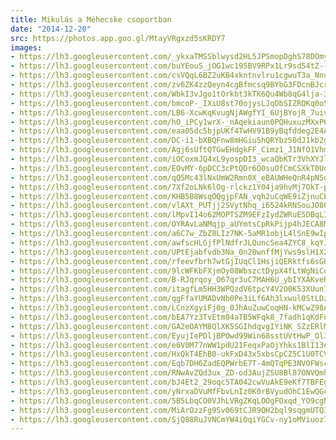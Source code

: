 ```yaml
---
title: Mikulás a Méhecske csoportban
date: "2014-12-20"
src: https://photos.app.goo.gl/MtayVRgxzd5sKRDY7
images:
- https://lh3.googleusercontent.com/_ykxaTMSSblwysd2HL5JPSmopDghS78DOmyZnCQ4t2VfrOx1HzWejzpZOaDSTL-aDf4a2YslVEqZSkNIPjC0McXPszadzP52wJi5a-rc5WyBXV3QvKfzBblkT0V_j3KvI0rNCIZUsA
- https://lh3.googleusercontent.com/buYEouS_jOG1wc195BV9RPx1Lr9sd54tZ--bACkUuqddhX_ubOdDHxPpK19ugo-VdqmtCyCMPiXtrPqJi5gHSVZhxTNlsGJ6YaBqIZyF4K0RAbGgp8jBxkkC4qkoGh3QABdClIQr9w
- https://lh3.googleusercontent.com/csVQqL6BZ2uKB4xkntnvlru1cgwuT3a_NnulorpTX_j3StoGVPI4HItc8kC6u91b5BExxLSdzALx_u1msWj0Yr5sB4gNTTBMK21Eg46r8Mns51J2Aq3z_d1v3KNAj882-eMX3UTslQ
- https://lh3.googleusercontent.com/zv6ZK4zzQeyn4cgBfmcsq9BYbG3FDcnBJcrXIR---ZFZEO2gcmuXYowdsfrNetXSooCQCxyWo_jMqBA9xoAGY06TH5M4DnKXDDFwCGiwsNGhmVo7tWuUETJUlPsoLVD2qMZQiTH5Ig
- https://lh3.googleusercontent.com/WbkI3vJgo1tOrkbt3kTK6Qu4Wb8qG4lja-3MByVeNvjniJ68xPClWAcB_4PMtrjANvyNjFAHKnyHjykK3Mn3ojBXtidJwNHGnIlVc1M1auc9aREbI5_kp8I9qkXfMQvEUmkResxpPA
- https://lh3.googleusercontent.com/bmcoP-_IXiU8st70ojysLJqDbSIZRQKq0o5LeeVwMYiR8xWOdN8Az8ZxrQejErDoBn-mo9_hPfgD-HOqFX3LRph7eeVMkSsaBnGN6720A6WD9i2zVf5ZEt8x5TgsfRwJN5Ajgx5pWQ
- https://lh3.googleusercontent.com/LB6-XcwKqKvugNjAWgfYI_6UjBYojR_7uivDa6xYGwXYASaMfpLm53mLr-qF0ch3roFfbV4MD9DhIkG2AhrP7QPGphYX0wit2vcpaK4RTDARsXiw5NiE3cGvi8-X9wnMITgOZh8pCg
- https://lh3.googleusercontent.com/hO_iPCy1wrX-_nAqekiaun0PQHuxuzMXxP6P-kGVE-0I6Y7AIJo1AHg5AR4h01REfqeq9COty6atdAw_DSbdfRSp9c9vrbgB85QNxL_lEK6T1m0XHHlnW8PAYzHfyOshwdhMH86-Hw
- https://lh3.googleusercontent.com/eaa05dc5bjpUKf4TwHV91B9yBqfddeg2E4ARVEs_338LiUdTSl4hjPO6XAIxLB7d7ZmUnWZ2chQwm4SgC-JSwKHqA3-CSk6YlnZs7BSZ8g_6Xlx63nIEp68lF1eMZ9dVxN4FBM1bzA
- https://lh3.googleusercontent.com/DC-i1-bXBQFnw8mHGiu5hQRYbz50dJ1kb2ggNdi8lxO_B2vBUtJ-U1-Je29LTGjrbHpv0nVMTSlLRPiBCVpxl8MPLD-SOfkBfEa6ul0EKM1E1GyKsuwHqgGQUDwkqBBs1R1tdus9_g
- https://lh3.googleusercontent.com/Agj6sUftQTGwEHdgkFF_Cimz1_J1NfO1VhmygVDnb1ey_lnmO_WIC68o7pc-nOsidWYizBHL-dECegEEO5n5_N59AHrRC9C9S2MYevcNGHCllmWvYgGwY6cgB8lTKehqpMdZhuEbEg
- https://lh3.googleusercontent.com/iOCoxmJQ4xL9yospDI3_wcaQbKTr3VhXYJlTRXZrl5se-BVjBlD8I_xT3FdMot13-VaVjGsTFhOjIXNpbUuBZgqu4pQgEykmHBSQsmRiIciIgA-xgWkejXi7WFAq610Ds4zg3ECPVw
- https://lh3.googleusercontent.com/EOvMY-6pDCC3cPtQDr6Q0suOfCmCSXkT0Uq80jEPtCfL2Aa_kDeUT1Vo_uCzU0IcdQ6vPCfEcgqID1ni-m927KcmZauNtC10HUAtYsO5Q_7jNJXIBHPp0MkIZIo4dD0dHs2pVAP-7Q
- https://lh3.googleusercontent.com/qQ5Mc43lNxUmW2Rmn0X_eBAUWHeQnR4pNSqiEq9JMJHxtxOZneHqV7DUHhJYAGxP_024lAI1WA23OYIZcPtOPetJGNzm2cK_MCaj1kvLK7erjXzRTA7zE3rN1s8qRKUoyzlr13EUfg
- https://lh3.googleusercontent.com/7Xf2oLNk6lOg-rlckz1Y04ja9hvMj7OkT-peb0RqF4HG5zxh6G7KJq65hX1_SLFo25Rntln8TYGI8LEPQJZCWAL92o9Fnn_4o9O92wdvhY9HtdDo6Z-3SW0wX1iZu6O1FT-lBS1KyA
- https://lh3.googleusercontent.com/KHB5B8WsqOQgjpFAN_vqh2uCqWE9iZjnuCPhORNUlwbebrodyLBGAqm23BH1cMYDkHBBk9RATSBSbL-P-T5WoFt2ZMQkcEtPfMe1fs1P75tUklJuZvsUawVRE8OrtEC4IQSD9_VsqQ
- https://lh3.googleusercontent.com/vlAXt_PUTjj2SVytNhq_i6524kRNSouJO86OLTWj0tpVN-K6xcUM7ddVu4lqsLRVgMIqUjv25VrANmAVPpS5QIAH6g9n88Qu-UtTrQLNVkJAlBbmIt9tRkXfJZZOgm8V7TpehZlaqQ
- https://lh3.googleusercontent.com/lMpvI14o62MOPTSZM9EFzIydZWRuE5DBqLI6yoyieUwBzN7Hua2Y0xvyEYYpVvRahMZwDP_rwo1GAqtZ6orhh_dU00Q0RL80da1gUAH7sQC7m4-J6ZkfjL4BO8CSMuqzX_8fqgnbbw
- https://lh3.googleusercontent.com/OYRAvLaNMqjp_aUYmtsCpRkPijp4hJECA8MDiZrkFWEkwrpwWaRYdy49z8fkp6pGxkKhZWa8plLwojGlQSocv6TAug3RJz3oJlMMYARcEI-AlAioxDoHZa2uMCtAeUQ1c4CsTm1mhg
- https://lh3.googleusercontent.com/a6C7w_ZbZ8LIz7NK-5aMR1objL4lSnE9wIpGLNZv65SGXnEqP_ZrCiGVz_PHc5_FxZAC577o_cNBCkzAUAOKn0hjJ8KcAdCAwugamm3cRokcKgNP9NqljQZRlX-ZJQ656jYvUPA4dA
- https://lh3.googleusercontent.com/awfscHLGjfPlNdfrJLQuncSea4ZYC8_kqYJBy0XmBccjeB4sOWwjYg3oUbyRs4SCDC52sPiPkgWxsKl_9EUsdLxozxaTk3RysaldXRiUCAggTjM6mbm2BhFoptMbtYt7sRLy9qXuIg
- https://lh3.googleusercontent.com/UPtEjabfvdb3Na_0n20wnffMjYws9slH1X2ZWfC18puTtac4j-aEHbOqKXUPxYWztOe8VvznD7bho5gJCzJXq3IrCQX4KuYAgbPti-B73yV2oraEhK80vei1BEYffLIpy9sNQhVuAw
- https://lh3.googleusercontent.com/rfeevfbrh7wtGjIUqCl1HsjiQERktfs6sGHyz5emooJ9JFqzaMgwVBcjaGg9nIx5y3EsJGAp91MmmQrC1fmHahOePLZQ5aYUefa-iCF5WuYw99bHCW5u0OwENjPyfK1uvNAfg9PysQ
- https://lh3.googleusercontent.com/9lcWFKbFXjmOy08WbszctDypX4fLtWgNiCqlNsFJBi2iwTAMbgRXlkvkLKe9tadUhdpx-g44koMb2yerqD2W1gW5qcjhwFBbQYoJNTEqPEySq1r6WVdaA_SD5hVXwbo_txAD6EYG3w
- https://lh3.googleusercontent.com/B-RJqrqoy_O67qr3uC7MAH6U_ybIYXAKveRln2rIvA4TzeGH9ebIRQqf4JT_XHmSoz-NPY-550Z-IqXYzPYKNENhqwUnxBk0W41z-mUw2wdB-KdPGa_vEY6ieOwdr5qQkqjWEvlmQQ
- https://lh3.googleusercontent.com/itagfLm5HH3WPQzdV6tpcY4V2O0K53XUun7JuEwZkaWkIH0PbiLt69oTq_t9IhTgWFQUl9Sj875Pyb_SXKzsUgUCh892gyPsitshmrexOg6SkKpJQV0rWL7cKfmafSAmQIYGOWRr1Q
- https://lh3.googleusercontent.com/qgFfaYUMADvNb0Pe3iLf6Ah3lxwul0StLDz17N1Nzi7V4bu83COTu8_ak5pRjAp_XjXT4JYYjw0vVd1V3BwGxZ0TkQpA70dsP-fG7RElhM0DG0ckdg6HIj6CIv9l0mmNgpY5XlYvLg
- https://lh3.googleusercontent.com/LCnzXgyiFj0g_0JhAuZuwCoqHN-kMCwZ98AbSpZqNC1-Ed3b8zCrWwe2qqUtmOokMtXUOfo2XTOJ3o6M0dRcP6m4hvbsCs5jBT1HFKfft7ZN-Q4qy47t_vxPEgI8ectAMWMmOqlQmA
- https://lh3.googleusercontent.com/bEA7Yz3TvEtm84aTB5WFqk8_7fadh1qKdFn120Sx3WUUH_MlFpJSrC3K3gbFhuv6XXcXaMhDtnmx8BTK_godmmlfOBqEu4Xe2KvBMJDEz7CDpC1EKx5i_XJkAETRNqBgZ3SHr5mXGg
- https://lh3.googleusercontent.com/GA2eOAYM8QlXK5SGIhdqvgIYiNK_SZzERlMkJ3hnDeI2rX53EkAnvJzAez21G4Iq6LSfKeHqgAU3GCkv2gmkblUId_xyH8JQK8936RHiUvOfI-Vlr8NAib0tKw6ID-pf4yacdVjS2g
- https://lh3.googleusercontent.com/EyujIePDljBPOwd99Win68sstUVtHwP_Ol3ujAxoWSHgoXGweKfizVIhFRIzpempcg6stOF7ph1wQr4hzfQIusrOM1ObS7MiCiTtJdMw5ldWZL3e9geSmDoGun0nBn4P7stHBTASJA
- https://lh3.googleusercontent.com/e6V0M77nWW1pdU21FeqxPaOjYhks1BlI13eLKc0pp-2mIR5lyaLMU-2S2FI77BT9XtuMPyLCoEExxP190jsKnSLaDj_uvGIbR6TOr7Jnw8yMgmZb-pJo7qmnc6vuoObPoax_CnPPPg
- https://lh3.googleusercontent.com/HxQkT4EhB0-ukFxD43x5xbsCpCZ5C1U0TCVnGzrKaj4vxCm610bas-dyK9uXZ1RdWfSBt1G-r1FQFseRHCKDvAPeRcOhlc1pnEljFWbJr-5IAKta9ngOt7NLjvcvA_h89IpniDoBYg
- https://lh3.googleusercontent.com/Eqb7DH6ZadEQPWrbE7T-4mQTqPE3NVOFWsc2SQW4Ke2HbQBgfFT0q3hdtecXhiOuuY7bBmGDC6oIoVEdwgnW_OjdHQqPlYJt4U7ghHPDVm9oi7LD3H7YW3HfFC3DnRfIF8Yw6T9enw
- https://lh3.googleusercontent.com/RNwAvZQd3ux_ZD-od3AujZSU8Bl87ONVQmhR_JBI1yIsUhXHovhLSn3yXxtL_Bj3TGadrh-Kz6KDDMt9EazJ8XNMWxFmLhkfIWAru1-TkhGr7fD_W-nf70vIcXcphlSAkzRKrDrjIA
- https://lh3.googleusercontent.com/bJ4Et2_29oqc5TA042cwVuAkE9eKf7TBFEgRO4aKtVmiwhLVAA2gqj498iinuTDssPoJkdRVf0hjVwHoawmAqSm7Jkyq_PA5aThxM-UJDxqCewqLgekG7IPiGF02xdbtbeg7sQj_wQ
- https://lh3.googleusercontent.com/yNrxaDVuMfFbvLnIz0K0rBVyudOhC1EwQGcffcMIkOqzusFe26Gb38yNGx7G3W0yfdg0W36vav6v9M95Lh8_dDd3l6THocS6YtzRpHD00iZYhBBTaaxc47VFH4oWkDkyGyyHvMmo-A
- https://lh3.googleusercontent.com/5B5LbqCO0VJhLVRgZKqLOOgFOxqd_YO9cgNQng54SwbgbDxH2RjEiD3XHxGRDEa2HL-JGXowWRDVk_aPuu5QdBbq58bHNjcnqqUBTgY5jKhJmtdablacUyr7SzYzm4ljezZg_A0dLg
- https://lh3.googleusercontent.com/MiArOzzFg9Sv069tCJR9QH2bql9sqgmUTQ3umVyFl1VCGke8XqOFonvnEbQronzLBdf0txN6nlzO8tmXxAjcj2JYb4nVkSuUNwCwIip6qVad7KAdk03yGdIWmG7X7pR9ByF1w2YfMQ
- https://lh3.googleusercontent.com/SjQ88RuJVNCmYW4iOqiYGCv-ny1oMViuoz767DpV8o6QbWCTKzV2f7_CU5opOlu3joZScO8yG75SUAhd7JRkD74GETNSbeInIAalODc9XK8iZePWJOLBOxTFwr3bGx3-TwmQ5Mmrog
---
```

